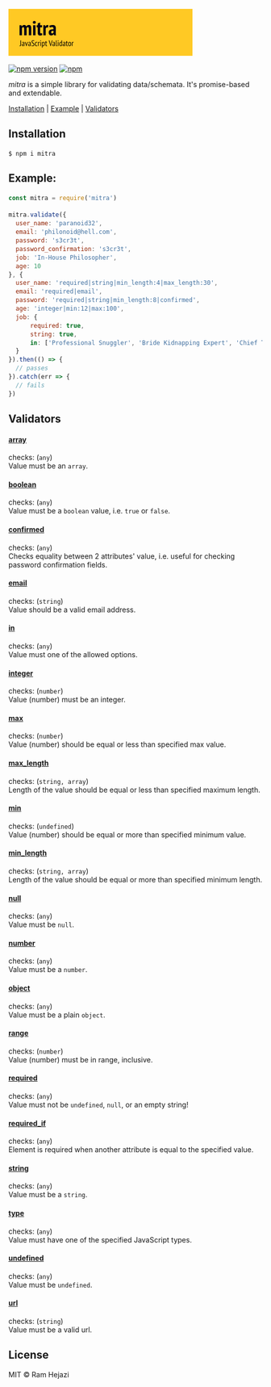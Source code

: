 ![mitra - JavaScript (node.js) validation library](https://github.com/ramhejazi/mitra/blob/master/mitra_logo.png)

[![npm version](https://badge.fury.io/js/mitra.svg)](https://badge.fury.io/js/mitra) [![npm](https://img.shields.io/npm/dt/mitra.svg)](https://www.npmjs.com/package/mitra)

_mitra_ is a simple library for validating data/schemata. It's promise-based and extendable.

[Installation](#installation) | [Example](#example) | [Validators](#validators)


## Installation
```
$ npm i mitra
```

## Example:

```javascript
const mitra = require('mitra')

mitra.validate({
  user_name: 'paranoid32',
  email: 'philonoid@hell.com',
  password: 's3cr3t',
  password_confirmation: 's3cr3t',
  job: 'In-House Philosopher',
  age: 10
}, {
  user_name: 'required|string|min_length:4|max_length:30',
  email: 'required|email',
  password: 'required|string|min_length:8|confirmed',
  age: 'integer|min:12|max:100',
  job: {
	  required: true,
	  string: true,
	  in: ['Professional Snuggler', 'Bride Kidnapping Expert', 'Chief Trouble Maker', 'Ex-monshiner']
  }
}).then(() => {
  // passes
}).catch(err => {
  // fails
})
```

## Validators
#### [array](https://github.com/ramhejazi/mitra/blob/master/validators/array.js)
checks: (`any`)  
Value must be an `array`.

#### [boolean](https://github.com/ramhejazi/mitra/blob/master/validators/boolean.js)
checks: (`any`)  
Value must be a `boolean` value, i.e. `true` or `false`.

#### [confirmed](https://github.com/ramhejazi/mitra/blob/master/validators/confirmed.js)
checks: (`any`)  
Checks equality between 2 attributes' value, i.e. useful for checking password confirmation fields.

#### [email](https://github.com/ramhejazi/mitra/blob/master/validators/email.js)
checks: (`string`)  
Value should be a valid email address.

#### [in](https://github.com/ramhejazi/mitra/blob/master/validators/in.js)
checks: (`any`)  
Value must one of the allowed options.

#### [integer](https://github.com/ramhejazi/mitra/blob/master/validators/integer.js)
checks: (`number`)  
Value (number) must be an integer.

#### [max](https://github.com/ramhejazi/mitra/blob/master/validators/max.js)
checks: (`number`)  
Value (number) should be equal or less than specified max value.

#### [max_length](https://github.com/ramhejazi/mitra/blob/master/validators/max_length.js)
checks: (`string, array`)  
Length of the value should be equal or less than specified maximum length.

#### [min](https://github.com/ramhejazi/mitra/blob/master/validators/min.js)
checks: (`undefined`)  
Value (number) should be equal or more than specified minimum value.

#### [min_length](https://github.com/ramhejazi/mitra/blob/master/validators/min_length.js)
checks: (`string, array`)  
Length of the value should be equal or more than specified minimum length.

#### [null](https://github.com/ramhejazi/mitra/blob/master/validators/null.js)
checks: (`any`)  
Value must be `null`.

#### [number](https://github.com/ramhejazi/mitra/blob/master/validators/number.js)
checks: (`any`)  
Value must be a `number`.

#### [object](https://github.com/ramhejazi/mitra/blob/master/validators/object.js)
checks: (`any`)  
Value must be a plain `object`.

#### [range](https://github.com/ramhejazi/mitra/blob/master/validators/range.js)
checks: (`number`)  
Value (number) must be in range, inclusive.

#### [required](https://github.com/ramhejazi/mitra/blob/master/validators/required.js)
checks: (`any`)  
Value must not be `undefined`, `null`, or an empty string!

#### [required_if](https://github.com/ramhejazi/mitra/blob/master/validators/required_if.js)
checks: (`any`)  
Element is required when another attribute is equal to the specified value.

#### [string](https://github.com/ramhejazi/mitra/blob/master/validators/string.js)
checks: (`any`)  
Value must be a `string`.

#### [type](https://github.com/ramhejazi/mitra/blob/master/validators/type.js)
checks: (`any`)  
Value must have one of the specified JavaScript types.

#### [undefined](https://github.com/ramhejazi/mitra/blob/master/validators/undefined.js)
checks: (`any`)  
Value must be `undefined`.

#### [url](https://github.com/ramhejazi/mitra/blob/master/validators/url.js)
checks: (`string`)  
Value must be a valid url.



## License
MIT © Ram Hejazi
